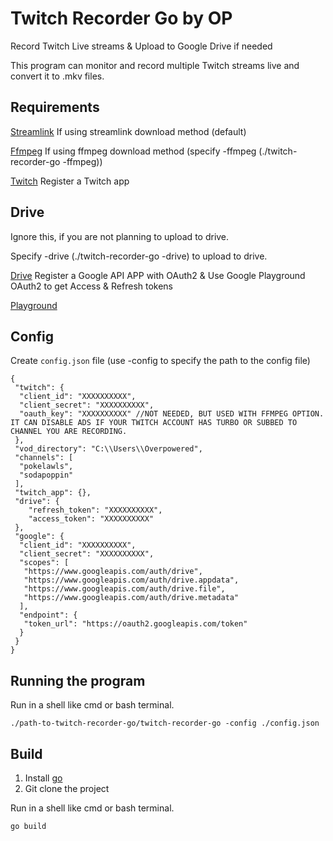 # Twitch Recorder Go by OP
Record Twitch Live streams & Upload to Google Drive if needed

This program can monitor and record multiple Twitch streams live and convert it to .mkv files.

## Requirements
[Streamlink](https://streamlink.github.io/)  If using streamlink download method (default)

[Ffmpeg](https://ffmpeg.org/) If using ffmpeg download method (specify -ffmpeg (./twitch-recorder-go -ffmpeg))

[Twitch](https://dev.twitch.tv/console) Register a Twitch app

## Drive
Ignore this, if you are not planning to upload to drive.

Specify -drive (./twitch-recorder-go -drive) to upload to drive.

[Drive](https://developers.google.com/drive/api/v3/enable-drive-api) Register a Google API APP with OAuth2 & Use Google Playground OAuth2 to get Access & Refresh tokens

[Playground](https://developers.google.com/oauthplayground/)

## Config

Create `config.json` file (use -config to specify the path to the config file)

```properties
{
 "twitch": {
  "client_id": "XXXXXXXXXX",
  "client_secret": "XXXXXXXXXX",
  "oauth_key": "XXXXXXXXXX" //NOT NEEDED, BUT USED WITH FFMPEG OPTION. IT CAN DISABLE ADS IF YOUR TWITCH ACCOUNT HAS TURBO OR SUBBED TO CHANNEL YOU ARE RECORDING.
 },
 "vod_directory": "C:\\Users\\Overpowered",
 "channels": [
  "pokelawls",
  "sodapoppin"
 ],
 "twitch_app": {},
 "drive": {
    "refresh_token": "XXXXXXXXXX",
    "access_token": "XXXXXXXXXX"
 },
 "google": {
  "client_id": "XXXXXXXXXX",
  "client_secret": "XXXXXXXXXX",
  "scopes": [
   "https://www.googleapis.com/auth/drive",
   "https://www.googleapis.com/auth/drive.appdata",
   "https://www.googleapis.com/auth/drive.file",
   "https://www.googleapis.com/auth/drive.metadata"
  ],
  "endpoint": {
   "token_url": "https://oauth2.googleapis.com/token"
  }
 }
}
```

## Running the program

Run in a shell like cmd or bash terminal.

```shell script
./path-to-twitch-recorder-go/twitch-recorder-go -config ./config.json
```
## Build

1. Install [go](https://golang.org/dl/)
2. Git clone the project

Run in a shell like cmd or bash terminal.
```shell script
go build
```